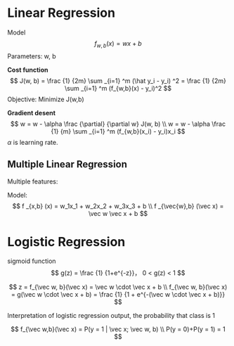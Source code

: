 # Linear Regression
Model
$$
f_{w,b}(x) = wx + b
$$
Parameters: w, b

**Cost function**
$$
J(w, b) = \frac {1} {2m} \sum _{i=1} ^m (\hat y_i - y_i) ^2 = \frac {1} {2m} \sum _{i=1} ^m (f_{w,b}(x) - y_i)^2
$$
Objective: Minimize J(w,b)

**Gradient desent**
$$
w = w - \alpha \frac {\partial} {\partial w} J(w, b) \\
w = w - \alpha \frac {1} {m} \sum _{i=1} ^m (f_{w,b}(x_i) - y_i)x_i
$$
$\alpha$ is learning rate.



## Multiple Linear Regression

Multiple features:

Model:
$$
f _{x,b} (x) = w_1x_1 + w_2x_2 + w_3x_3 + b \\
f _{\vec{w},b} (\vec x) = \vec w \vec x + b
$$


# Logistic Regression

sigmoid function
$$
g(z) = \frac {1} {1+e^{-z}}， 0 < g(z) < 1
$$

$$
z = f_{\vec w, b}(\vec x) = \vec w \cdot \vec x + b \\
f_{\vec w, b}(\vec x) = g(\vec w \cdot \vec x + b) = \frac {1} {1 + e^{-(\vec w \cdot \vec x + b)}}
$$

Interpretation of logistic regression output, the probability that class is 1

$$
f_{\vec w,b}(\vec x) = P(y = 1 | \vec x; \vec w, b) \\
P(y = 0)+P(y = 1) = 1
$$